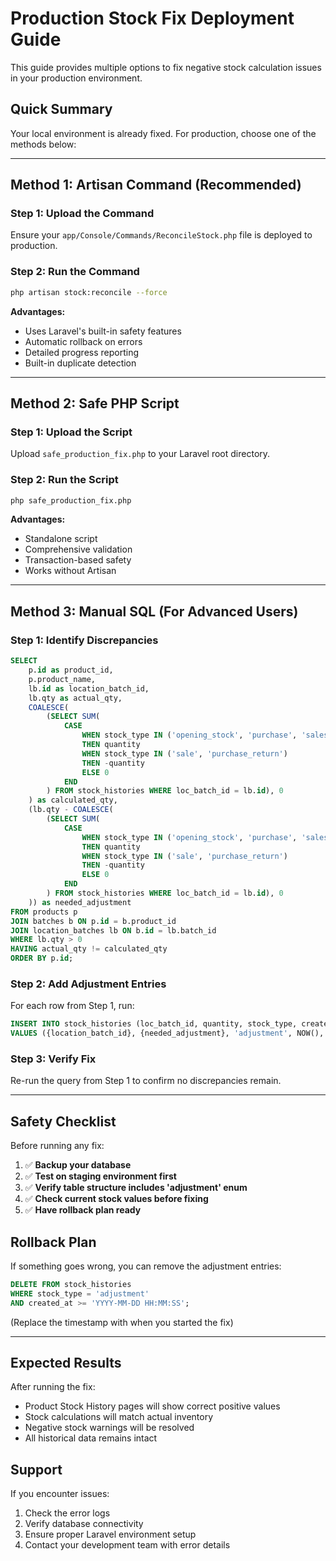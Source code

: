# Production Stock Fix Deployment Guide

This guide provides multiple options to fix negative stock calculation issues in your production environment.

## Quick Summary
Your local environment is already fixed. For production, choose one of the methods below:

---

## Method 1: Artisan Command (Recommended)

### Step 1: Upload the Command
Ensure your `app/Console/Commands/ReconcileStock.php` file is deployed to production.

### Step 2: Run the Command
```bash
php artisan stock:reconcile --force
```

**Advantages:**
- Uses Laravel's built-in safety features
- Automatic rollback on errors
- Detailed progress reporting
- Built-in duplicate detection

---

## Method 2: Safe PHP Script

### Step 1: Upload the Script
Upload `safe_production_fix.php` to your Laravel root directory.

### Step 2: Run the Script
```bash
php safe_production_fix.php
```

**Advantages:**
- Standalone script
- Comprehensive validation
- Transaction-based safety
- Works without Artisan

---

## Method 3: Manual SQL (For Advanced Users)

### Step 1: Identify Discrepancies
```sql
SELECT 
    p.id as product_id,
    p.product_name,
    lb.id as location_batch_id,
    lb.qty as actual_qty,
    COALESCE(
        (SELECT SUM(
            CASE 
                WHEN stock_type IN ('opening_stock', 'purchase', 'sales_return_with_bill', 'sales_return_without_bill', 'adjustment') 
                THEN quantity 
                WHEN stock_type IN ('sale', 'purchase_return') 
                THEN -quantity 
                ELSE 0 
            END
        ) FROM stock_histories WHERE loc_batch_id = lb.id), 0
    ) as calculated_qty,
    (lb.qty - COALESCE(
        (SELECT SUM(
            CASE 
                WHEN stock_type IN ('opening_stock', 'purchase', 'sales_return_with_bill', 'sales_return_without_bill', 'adjustment') 
                THEN quantity 
                WHEN stock_type IN ('sale', 'purchase_return') 
                THEN -quantity 
                ELSE 0 
            END
        ) FROM stock_histories WHERE loc_batch_id = lb.id), 0
    )) as needed_adjustment
FROM products p
JOIN batches b ON p.id = b.product_id
JOIN location_batches lb ON b.id = lb.batch_id
WHERE lb.qty > 0
HAVING actual_qty != calculated_qty
ORDER BY p.id;
```

### Step 2: Add Adjustment Entries
For each row from Step 1, run:
```sql
INSERT INTO stock_histories (loc_batch_id, quantity, stock_type, created_at, updated_at)
VALUES ({location_batch_id}, {needed_adjustment}, 'adjustment', NOW(), NOW());
```

### Step 3: Verify Fix
Re-run the query from Step 1 to confirm no discrepancies remain.

---

## Safety Checklist

Before running any fix:

1. ✅ **Backup your database**
2. ✅ **Test on staging environment first**
3. ✅ **Verify table structure includes 'adjustment' enum**
4. ✅ **Check current stock values before fixing**
5. ✅ **Have rollback plan ready**

## Rollback Plan

If something goes wrong, you can remove the adjustment entries:
```sql
DELETE FROM stock_histories 
WHERE stock_type = 'adjustment' 
AND created_at >= 'YYYY-MM-DD HH:MM:SS';
```
(Replace the timestamp with when you started the fix)

---

## Expected Results

After running the fix:
- Product Stock History pages will show correct positive values
- Stock calculations will match actual inventory
- Negative stock warnings will be resolved
- All historical data remains intact

## Support

If you encounter issues:
1. Check the error logs
2. Verify database connectivity
3. Ensure proper Laravel environment setup
4. Contact your development team with error details